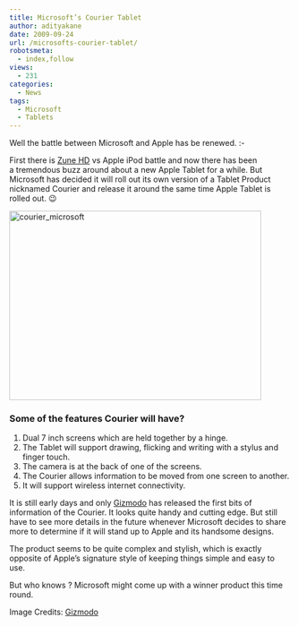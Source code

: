 ```yaml
---
title: Microsoft’s Courier Tablet
author: adityakane
date: 2009-09-24
url: /microsofts-courier-tablet/
robotsmeta:
  - index,follow
views:
  - 231
categories:
  - News
tags:
  - Microsoft
  - Tablets
---
```

Well the battle between Microsoft and Apple has be renewed. <img src="http://devilsworkshop.org/wp-includes/images/smilies/simple-smile.png" alt=":-)" class="wp-smiley" style="height: 1em; max-height: 1em;" />

First there is [Zune HD][1] vs Apple iPod battle and now there has been a tremendous buzz around about a new Apple Tablet for a while. But Microsoft has decided it will roll out its own version of a Tablet Product nicknamed Courier and release it around the same time Apple Tablet is rolled out. 😉

<img class="alignnone size-full wp-image-14802" src="http://cdn.devilsworkshop.org/files/2009/09/courier_microsoft.jpg" alt="courier_microsoft" width="450" height="338" />

### Some of the features Courier will have?

  1. Dual 7 inch screens which are held together by a hinge.
  2. The Tablet will support drawing, flicking and writing with a stylus and finger touch.
  3. The camera is at the back of one of the screens.
  4. The Courier allows information to be moved from one screen to another.
  5. It will support wireless internet connectivity.

It is still early days and only <a href="http://gizmodo.com/5365299/courier-first-details-of-microsofts-secret-tablet" onclick="_gaq.push(['_trackEvent', 'outbound-article', 'http://gizmodo.com/5365299/courier-first-details-of-microsofts-secret-tablet', 'Gizmodo']);" >Gizmodo</a> has released the first bits of information of the Courier. It looks quite handy and cutting edge. But still have to see more details in the future whenever Microsoft decides to share more to determine if it will stand up to Apple and its handsome designs.

The product seems to be quite complex and stylish, which is exactly opposite of Apple&#8217;s signature style of keeping things simple and easy to use.

But who knows ? Microsoft might come up with a winner product this time round.

Image Credits: <a href="http://gizmodo.com/5365299/courier-first-details-of-microsofts-secret-tablet" onclick="_gaq.push(['_trackEvent', 'outbound-article', 'http://gizmodo.com/5365299/courier-first-details-of-microsofts-secret-tablet', 'Gizmodo']);" >Gizmodo</a>

 [1]: http://devilsworkshop.org/how-will-microsofts-zune-hd-impact-apples-ipod-touch/
